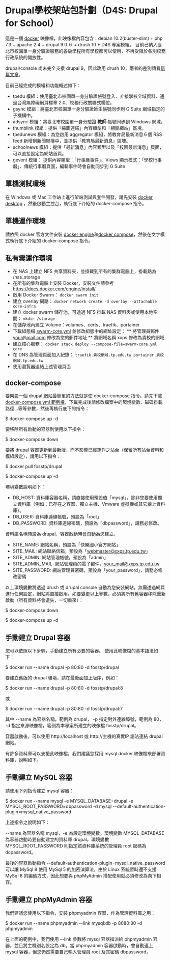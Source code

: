 # Drupal學校架站包計劃（D4S: Drupal for School）
這是一個 [docker](https://www.docker.com/) 映像檔，此映像檔內容包含：debian 10.2(buster-slim) + php 7.3 + apache 2.4 + drupal 9.0.６ + drush 10 + D4S 專案模組。
目前已納入臺北市校園單一身分驗證服務的各級學程所有學校都可以使用，不再受限於各別校務行政系統的開放性。

drupal/console 尚未完全支援 drupal 9，因此改用 drush 10，兩者的差別請看[這篇文章](https://www.cmsdrupal.com/blog/drupal-console-vs-drush-should-you-run-both-or-stick-one-each-cli-tools-most-powerful-commands)。

目前已經完成的模組和功能概述如下：
* tpedu 模組：使用臺北市校園單一身分驗證帳號登入、介接學校全域資料、通過台灣無障礙網頁標章 2.0、校務行政關聯式欄位。
* gsync 模組：將臺北市校園單一身分驗證師生帳號同步到 G Suite 網域指定的子機構中。
* adsync 模組：將臺北市校園單一身分驗證 __教師__ 帳號同步到 Windows 網域。
* thumblink 模組：提供「縮圖連結」內容類型和「相關網站」區塊。
* tpedunews 模組：為您啟用 aggregator 模組，將教育局最新消息６個 RSS feed 新增到新聞聯播中，並提供「教育局最新消息」區塊。
* schoolnews 模組：提供「最新消息」內容類型以及「校園最新消息」頁面，可以直接設定為網站首頁。
* gevent 模組： 提供內容類型：「行事曆事件」、Views 顯示模式：「學校行事曆」、傳統行事曆頁面，編輯事件時會自動同步到 G Suite

## 單機測試環境
在 Windows 或 Mac 工作站上進行架站測試與套件開發，請先安裝 [docker desktop](https://www.docker.com/products/docker-desktop) ，然後啟動主控台，執行底下介紹的 docker-compose 指令。

## 單機運作環境
請依照 docker 官方文件安裝 [docker engine](https://docs.docker.com/engine/install/)和[docker compose](https://docs.docker.com/compose/install/)，然後在文字模式執行底下介紹的 docker-compose 指令。

## 私有雲運作環境
* 在 NAS 上建立 NFS 共享資料夾，並掛載到所有的集群電腦上，掛載點為 /nas_storage
* 在所有的集群電腦上安裝 Docker，安裝文件請參考 https://docs.docker.com/engine/install/
* 啟用 Docker Swarm：
    `docker swarm init`
* 建立 overlay 網路：
    `docker network create -d overlay --attachable core-infra`
* 建立 docker swarm 儲存池，可透過 NFS 掛載 NAS 資料夾或使用本地空間：
    `mkdir /storage`
* 在儲存池內建立 Volume：volumes、certs、traefik、portainer
* 下載組態檔 [swarm-core.yml](https://raw.githubusercontent.com/fosstp/drupal4school/master/swarm-core.yml) 並修改組態中的網址設定：
** 將管理員郵件 your@mail.com 修改為您的郵件地址
** 將網域名稱 xxps 修改為貴校的網域
* 建立核心服務：
    `docker stack deploy --compose-file=swarm-core.yml core`
* 在 DNS 為管理頁面加入紀錄：
    `traefik.貴校網域.tp.edu.tw
     portainer.貴校網域.tp.edu.tw`
* 使用瀏覽器連結上述管理頁面

## docker-compose
要架設一個 drupal 網站最簡單的方法就是使 docker-compose 指令。請先下載 [docker-compose.yml 範例檔](https://github.com/fosstp/drupal4school/blob/master/docker-compose.yml)，下載完成後請修改檔案中的環境變數、磁碟掛載路徑...等等參數，然後再執行底下的指令：

$ docker-compose up -d

要移除所有啟動的容器則使用以下指令：

$ docker-compose down

要將 drupal 容器更新到最新版，而不影響已經運作之站台（保留所有站台資料和模組設定），請用以下指令：

$ docker pull fosstp/drupal

$ docker-compose up -d

環境變數說明如下：
* DB_HOST: 資料庫容器名稱，請直接使用預設值「mysql」，除非您要使用獨立資料庫（例如：已存在之容器、獨立主機、Vmware 虛擬機或其它線上資料庫）。
* DB_USER: 資料庫連線帳號，預設為「root」
* DB_PASSWORD: 資料庫連線密碼，預設為「dbpassword」，請務必修改。

資料庫名稱預設為 drupal，容器啟動時會自動為您建立。

* SITE_NAME: 網站名稱，預設為「快樂國小官方網站」
* SITE_MAIL: 網站聯絡信箱，預設為「webmaster@xxps.tp.edu.tw」
* SITE_ADMIN: 網站管理帳號，預設為「admin」
* SITE_ADMIN_MAIL: 網站管理員的電子郵件，your_mail@xxps.tp.edu.tw
* SITE_PASSWORD: 網站管理員密碼，預設為「your_password」，請務必修改密碼

以上環境變數將透過 drush 或 drupal console 自動為您安裝網站，無需透過網頁進行任何設定，網站將直接啟用。如要變更以上參數，必須將所有舊容器移除重新啟動（所有資料將會遺失，一切重來）：

$ docker-compose down

$ docker-compose up -d

## 手動建立 Drupal 容器
您可以依照以下步驟，手動建立所有必要的容器。 使用此映像檔的基本語法如下：

$ docker run --name drupal -p 80:80 -d fosstp/drupal

要建立舊版的 drupal 環境，請在最後面加上版序，例如：

$ docker run --name drupal -p 80:80 -d fosstp/drupal:8

或

$ docker run --name drupal -p 80:80 -d fosstp/drupal:7

其中 --name 為容器名稱，範例為 drupal， -p 指定對外連線埠號，範例為 80， -d 指定來源映像檔，範例為本專案所建立的映像檔 fosstp/drupal。

容器啟動後，可以使用 http://localhost 或 http://主機的真實IP 語法連結 drupal 網站。

有許多資料庫可以支援此映像檔，我們建議您採用 mysql docker 映像檔來部署資料庫，說明如下。

## 手動建立 MySQL 容器
請使用下列指令建立 mysql 容器：

$ docker run --name mysql -e MYSQL_DATABASE=drupal -e MYSQL_ROOT_PASSWORD=dbpassword -d mysql --default-authentication-plugin=mysql_native_password

上述指令之說明如下：

--name 為容器名稱 mysql，-e 為設定環境變數，環境變數 MYSQL_DATABASE 為容器啟動時要自動建立的資料庫 drupal，環境變數 MYSQL_ROOT_PASSWORD 則指定該資料庫系統的管理員 root 密碼為 dcpassword。

最後的容器啟動指令 --default-authentication-plugin=mysql_native_password 可以讓 MySql 8 使用 MySql 5 的加密演算法，由於 Linux 系統暫時還不支援 MySql 8 的編碼方式，因此想要與 phpMyAdmin 搭配使用就必須修改為向下相容。

## 手動建立 phpMyAdmin 容器
我們建議您使用以下指令，安裝 phpmyadmin 容器，作為管理資料庫之用：

$ docker run --name phpmyadmin --link mysql:db -p 8080:80 -d phpmyadmin

在上面的範例中，我們使用 --link 參數將 mysql 容器指派給 phpmyadmin 容器，並且將主機別名設定為 db。當 phpmyadmin 容器啟動時，會自動連上 mysql 容器，但您仍然需要自己輸入管理員 root 及其密碼 dbpassword。
